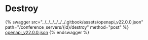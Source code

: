 # Destroy

{% swagger src="../../../../../../.gitbook/assets/openapi_v22.0.0.json" path="/conference_servers/{id}/destroy" method="post" %}
[openapi_v22.0.0.json](../../../../../../.gitbook/assets/openapi_v22.0.0.json)
{% endswagger %}
